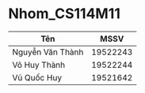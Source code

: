 # Nhom_CS114M11
|Tên|MSSV|
|----|----|
|Nguyễn Văn Thành |19522243|
Võ Huy Thành |19522244|
|Vũ Quốc Huy |19521642|
